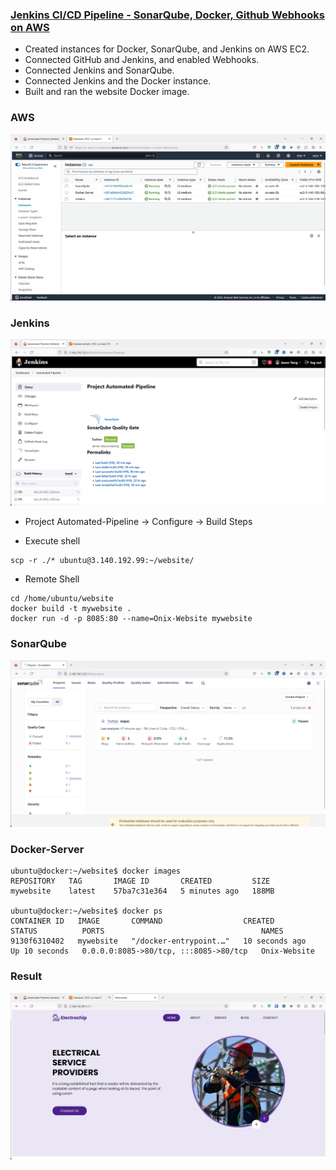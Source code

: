 ### [Jenkins CI/CD Pipeline - SonarQube, Docker, Github Webhooks on AWS](https://youtu.be/361bfIvXMBI?si=vRGN0VvLwyJ480sG)
- Created instances for Docker, SonarQube, and Jenkins on AWS EC2.
- Connected GitHub and Jenkins, and enabled Webhooks.
- Connected Jenkins and SonarQube.
- Connected Jenkins and the Docker instance.
- Built and ran the website Docker image.

### AWS
![](../../images/20230919_AWS.jpg)


### Jenkins
![](../../images/20230919_Jenkins.jpg)

- Project Automated-Pipeline -> Configure -> Build Steps

- Execute shell
```
scp -r ./* ubuntu@3.140.192.99:~/website/
```

- Remote Shell
```
cd /home/ubuntu/website
docker build -t mywebsite .
docker run -d -p 8085:80 --name=Onix-Website mywebsite
```

### SonarQube
![](../../images/20230919_SonarQube.jpg)


### Docker-Server
```Linux
ubuntu@docker:~/website$ docker images
REPOSITORY   TAG       IMAGE ID       CREATED         SIZE
mywebsite    latest    57ba7c31e364   5 minutes ago   188MB

ubuntu@docker:~/website$ docker ps
CONTAINER ID   IMAGE       COMMAND                  CREATED          STATUS          PORTS                                   NAMES
9130f6310402   mywebsite   "/docker-entrypoint.…"   10 seconds ago   Up 10 seconds   0.0.0.0:8085->80/tcp, :::8085->80/tcp   Onix-Website
```

### Result
![](../../images/20230919_Result.jpg)
